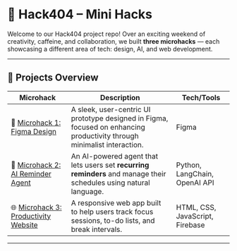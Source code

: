 # 🚀 Hack404 – Mini Hacks

Welcome to our Hack404 project repo! Over an exciting weekend of creativity, caffeine, and collaboration, we built **three microhacks** — each showcasing a different area of tech: design, AI, and web development.

---

## 🧩 Projects Overview

| Microhack | Description | Tech/Tools |
|-----------|-------------|------------|
| 🔷 [Microhack 1: Figma Design](./microhack-1/) | A sleek, user-centric UI prototype designed in Figma, focused on enhancing productivity through minimalist interaction. | Figma |
| 🤖 [Microhack 2: AI Reminder Agent](./microhack-2/) | An AI-powered agent that lets users set **recurring reminders** and manage their schedules using natural language. | Python, LangChain, OpenAI API |
| 🌐 [Microhack 3: Productivity Website](./microhack-3/) | A responsive web app built to help users track focus sessions, to-do lists, and break intervals. | HTML, CSS, JavaScript, Firebase |

---



